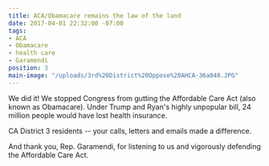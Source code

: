 ```yaml
---
title: ACA/Obamacare remains the law of the land
date: 2017-04-01 22:32:00 -07:00
tags:
- ACA
- Obamacare
- health care
- Garamendi
position: 3
main-image: "/uploads/3rd%20District%20Oppose%20AHCA-36a848.JPG"
---
```


We did it! We stopped Congress from gutting the Affordable Care Act (also known as Obamacare). Under Trump and Ryan's highly unpopular bill, 24 million people would have lost health insurance.   

CA District 3 residents -- your calls, letters and emails made a difference. 

And thank you, Rep. Garamendi, for listening to us and vigorously defending the Affordable Care Act. 
